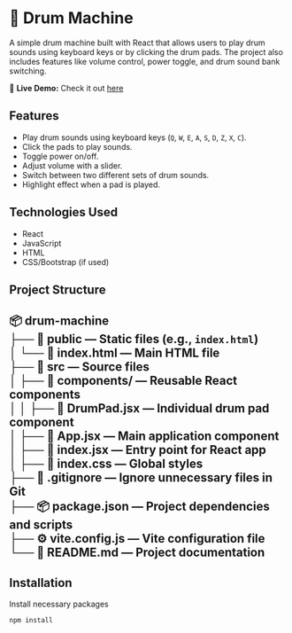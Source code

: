 # 🥁 Drum Machine

A simple drum machine built with React that allows users to play drum sounds using keyboard keys or by clicking the drum pads. The project also includes features like volume control, power toggle, and drum sound bank switching.

🌟 **Live Demo:**  Check it out [here](https://drummachine67.netlify.app/)

## Features

- Play drum sounds using keyboard keys (`Q`, `W`, `E`, `A`, `S`, `D`, `Z`, `X`, `C`).
- Click the pads to play sounds.
- Toggle power on/off.
- Adjust volume with a slider.
- Switch between two different sets of drum sounds.
- Highlight effect when a pad is played.

## Technologies Used

- React
- JavaScript
- HTML
- CSS/Bootstrap (if used)

## Project Structure
📦 drum-machine  
├── 📂 public — Static files (e.g., `index.html`)  
│   └── 📄 index.html — Main HTML file  
├── 📂 src — Source files  
│   ├── 📂 components/ — Reusable React components  
│   │   ├── 🎵 DrumPad.jsx — Individual drum pad component  
│   ├── 📄 App.jsx — Main application component  
│   ├── 📄 index.jsx — Entry point for React app  
│   ├── 🎨 index.css — Global styles  
├── 📄 .gitignore — Ignore unnecessary files in Git  
├── 📦 package.json — Project dependencies and scripts  
├── ⚙️ vite.config.js — Vite configuration file  
└── 📖 README.md — Project documentation  
---

## Installation

Install necessary packages
   ```
   npm install

```
